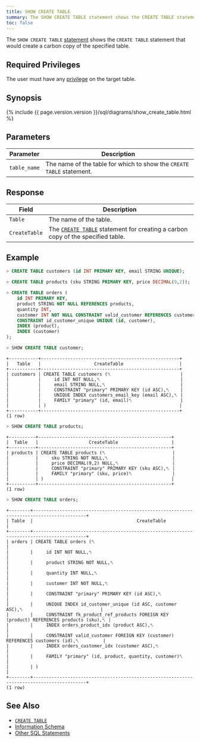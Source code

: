 ```yaml
---
title: SHOW CREATE TABLE
summary: The SHOW CREATE TABLE statement shows the CREATE TABLE statement that would create a carbon copy of the specified table.
toc: false
---
```


The `SHOW CREATE TABLE` [statement](sql-statements.html) shows the `CREATE TABLE` statement that would create a carbon copy of the specified table.

<div id="toc"></div>

## Required Privileges

The user must have any [privilege](privileges.html) on the target table.

## Synopsis

{% include {{ page.version.version }}/sql/diagrams/show_create_table.html %}

## Parameters

Parameter | Description
----------|------------
`table_name` | The name of the table for which to show the `CREATE TABLE` statement.

## Response

Field | Description
------|------------
`Table` | The name of the table.
`CreateTable` | The [`CREATE TABLE`](create-table.html) statement for creating a carbon copy of the specified table.

## Example

~~~ sql
> CREATE TABLE customers (id INT PRIMARY KEY, email STRING UNIQUE);
~~~

~~~ sql
> CREATE TABLE products (sku STRING PRIMARY KEY, price DECIMAL(9,2));
~~~

~~~ sql
> CREATE TABLE orders (
    id INT PRIMARY KEY,
    product STRING NOT NULL REFERENCES products,
    quantity INT,
    customer INT NOT NULL CONSTRAINT valid_customer REFERENCES customers (id),
    CONSTRAINT id_customer_unique UNIQUE (id, customer),
    INDEX (product),
    INDEX (customer)
);
~~~

~~~ sql
> SHOW CREATE TABLE customer;
~~~


~~~
+-----------+----------------------------------------------------+
|   Table   |                    CreateTable                     |
+-----------+----------------------------------------------------+
| customers | CREATE TABLE customers (␤                          |
|           |     id INT NOT NULL,␤                              |
|           |     email STRING NULL,␤                            |
|           |     CONSTRAINT "primary" PRIMARY KEY (id ASC),␤    |
|           |     UNIQUE INDEX customers_email_key (email ASC),␤ |
|           |     FAMILY "primary" (id, email)␤                  |
|           | )                                                  |
+-----------+----------------------------------------------------+
(1 row)
~~~

~~~ sql
> SHOW CREATE TABLE products;
~~~

~~~
+----------+--------------------------------------------------+
|  Table   |                   CreateTable                    |
+----------+--------------------------------------------------+
| products | CREATE TABLE products (␤                         |
|          |     sku STRING NOT NULL,␤                        |
|          |     price DECIMAL(9,2) NULL,␤                    |
|          |     CONSTRAINT "primary" PRIMARY KEY (sku ASC),␤ |
|          |     FAMILY "primary" (sku, price)␤               |
|          | )                                                |
+----------+--------------------------------------------------+
(1 row)
~~~

~~~ sql
> SHOW CREATE TABLE orders;
~~~

~~~
+--------+------------------------------------------------------------------------------------------+
| Table  |                                       CreateTable                                        |
+--------+------------------------------------------------------------------------------------------+
| orders | CREATE TABLE orders (␤                                                                   |
|        |     id INT NOT NULL,␤                                                                    |
|        |     product STRING NOT NULL,␤                                                            |
|        |     quantity INT NULL,␤                                                                  |
|        |     customer INT NOT NULL,␤                                                              |
|        |     CONSTRAINT "primary" PRIMARY KEY (id ASC),␤                                          |
|        |     UNIQUE INDEX id_customer_unique (id ASC, customer ASC),␤                             |
|        |     CONSTRAINT fk_product_ref_products FOREIGN KEY (product) REFERENCES products (sku),␤ |
|        |     INDEX orders_product_idx (product ASC),␤                                             |
|        |     CONSTRAINT valid_customer FOREIGN KEY (customer) REFERENCES customers (id),␤         |
|        |     INDEX orders_customer_idx (customer ASC),␤                                           |
|        |     FAMILY "primary" (id, product, quantity, customer)␤                                  |
|        | )                                                                                        |
+--------+------------------------------------------------------------------------------------------+
(1 row)
~~~

## See Also

- [`CREATE TABLE`](create-table.html)
- [Information Schema](information-schema.html)
- [Other SQL Statements](sql-statements.html)
